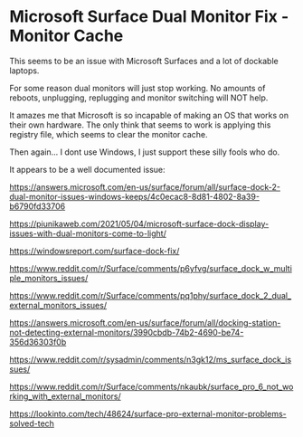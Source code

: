 # Microsoft Surface Dual Monitor Fix - Monitor Cache

This seems to be an issue with Microsoft Surfaces and a lot of dockable laptops.

For some reason dual monitors will just stop working. No amounts of reboots, unplugging, replugging and monitor switching will NOT help.

It amazes me that Microsoft is so incapable of making an OS that works on their own hardware.  The only think that seems to work is applying this registry file, which seems to clear the monitor cache.

Then again... I dont use Windows, I just support these silly fools who do.

It appears to be a well documented issue:

https://answers.microsoft.com/en-us/surface/forum/all/surface-dock-2-dual-monitor-issues-windows-keeps/4c0ecac8-8d81-4802-8a39-b6790fd33706

https://piunikaweb.com/2021/05/04/microsoft-surface-dock-display-issues-with-dual-monitors-come-to-light/

https://windowsreport.com/surface-dock-fix/

https://www.reddit.com/r/Surface/comments/p6yfvg/surface_dock_w_multiple_monitors_issues/

https://www.reddit.com/r/Surface/comments/pq1phy/surface_dock_2_dual_external_monitors_issues/

https://answers.microsoft.com/en-us/surface/forum/all/docking-station-not-detecting-external-monitors/3990cbdb-74b2-4690-be74-356d36303f0b

https://www.reddit.com/r/sysadmin/comments/n3gk12/ms_surface_dock_issues/

https://www.reddit.com/r/Surface/comments/nkaubk/surface_pro_6_not_working_with_external_monitors/

https://lookinto.com/tech/48624/surface-pro-external-monitor-problems-solved-tech
